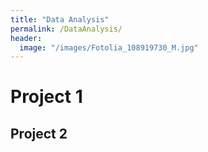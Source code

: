 ```yaml
---
title: "Data Analysis"
permalink: /DataAnalysis/
header:
  image: "/images/Fotolia_108919730_M.jpg"
---
```


# Project 1

## Project 2
